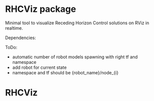 # RHCViz package

Minimal tool to visualize Receding Horizon Control solutions on RViz in realtime.

Dependencies:

ToDo:
- automatic number of robot models spawning with right tf and namespace
- add robot for current state
- namespace and tf should be {robot_name}/node_{i}
# RHCViz
